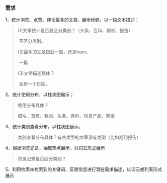 ### 需求
1、统计浏览、点赞、评论最多的文章，展示标题，以一段文本描述；

> (1)文章统计是否要区分类别？（头条、百科、期刊、报告）
>
> ​	不区分类别。
>
> (2)最多的文章指就一篇，还是topn。
>
> ​	一篇
>
> (3)文字描述具体？
>
> ​	会传一个日期，



2、统计使用分布，以柱状图展示； 

> 使用分布具体？
>
> 模块：首页、我的、头条、百科、信息产品、智搜



3、统计类别查看分布，以柱状图展示。

> 类别查看分布具体？有些类型的文章没有类别（比如期刊报告）



4、根据浏览记录，抽取热点展示，以词云形式展示 

> 浏览记录是否区分类别？



5、利用检索未检索到的关键词、反馈信息进行潜在需求描述，以词云或列表形式展示

